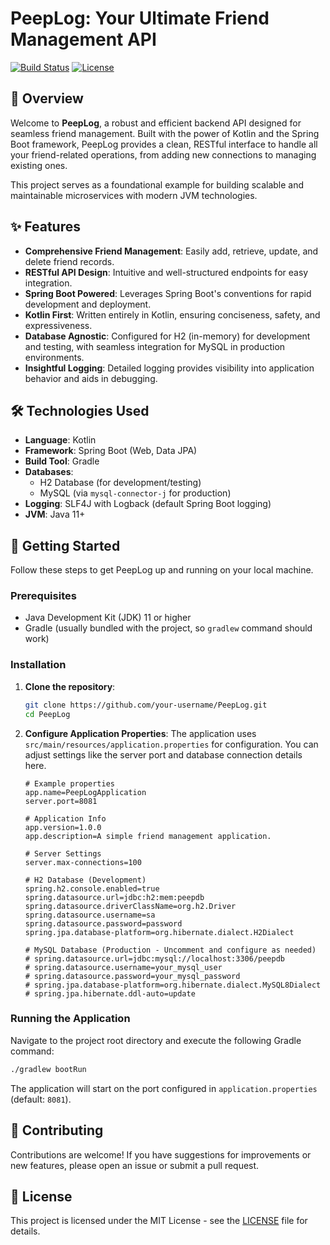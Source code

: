 # PeepLog: Your Ultimate Friend Management API

[![Build Status](https://img.shields.io/badge/build-passing-brightgreen)](https://github.com/your-username/PeepLog/actions)
[![License](https://img.shields.io/badge/license-MIT-blue)](LICENSE)

## 🚀 Overview

Welcome to **PeepLog**, a robust and efficient backend API designed for seamless friend management. Built with the power of Kotlin and the Spring Boot framework, PeepLog provides a clean, RESTful interface to handle all your friend-related operations, from adding new connections to managing existing ones.

This project serves as a foundational example for building scalable and maintainable microservices with modern JVM technologies.

## ✨ Features

*   **Comprehensive Friend Management**: Easily add, retrieve, update, and delete friend records.
*   **RESTful API Design**: Intuitive and well-structured endpoints for easy integration.
*   **Spring Boot Powered**: Leverages Spring Boot's conventions for rapid development and deployment.
*   **Kotlin First**: Written entirely in Kotlin, ensuring conciseness, safety, and expressiveness.
*   **Database Agnostic**: Configured for H2 (in-memory) for development and testing, with seamless integration for MySQL in production environments.
*   **Insightful Logging**: Detailed logging provides visibility into application behavior and aids in debugging.

## 🛠️ Technologies Used

*   **Language**: Kotlin
*   **Framework**: Spring Boot (Web, Data JPA)
*   **Build Tool**: Gradle
*   **Databases**:
    *   H2 Database (for development/testing)
    *   MySQL (via `mysql-connector-j` for production)
*   **Logging**: SLF4J with Logback (default Spring Boot logging)
*   **JVM**: Java 11+

## 🚦 Getting Started

Follow these steps to get PeepLog up and running on your local machine.

### Prerequisites

*   Java Development Kit (JDK) 11 or higher
*   Gradle (usually bundled with the project, so `gradlew` command should work)

### Installation

1.  **Clone the repository**:
    ```bash
    git clone https://github.com/your-username/PeepLog.git
    cd PeepLog
    ```
2.  **Configure Application Properties**:
    The application uses `src/main/resources/application.properties` for configuration.
    You can adjust settings like the server port and database connection details here.

    ```properties
    # Example properties
    app.name=PeepLogApplication
    server.port=8081

    # Application Info
    app.version=1.0.0
    app.description=A simple friend management application.

    # Server Settings
    server.max-connections=100

    # H2 Database (Development)
    spring.h2.console.enabled=true
    spring.datasource.url=jdbc:h2:mem:peepdb
    spring.datasource.driverClassName=org.h2.Driver
    spring.datasource.username=sa
    spring.datasource.password=password
    spring.jpa.database-platform=org.hibernate.dialect.H2Dialect

    # MySQL Database (Production - Uncomment and configure as needed)
    # spring.datasource.url=jdbc:mysql://localhost:3306/peepdb
    # spring.datasource.username=your_mysql_user
    # spring.datasource.password=your_mysql_password
    # spring.jpa.database-platform=org.hibernate.dialect.MySQL8Dialect
    # spring.jpa.hibernate.ddl-auto=update
    ```

### Running the Application

Navigate to the project root directory and execute the following Gradle command:

```bash
./gradlew bootRun
```

The application will start on the port configured in `application.properties` (default: `8081`).

## 🤝 Contributing

Contributions are welcome! If you have suggestions for improvements or new features, please open an issue or submit a pull request.

## 📄 License

This project is licensed under the MIT License - see the [LICENSE](LICENSE) file for details.
